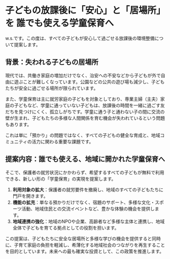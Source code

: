 # 子どもの放課後に「安心」と「居場所」を 誰でも使える学童保育へ

w.s.です。この度は、すべての子どもが安心して過ごせる放課後の環境整備について提案します。

## 背景：失われる子どもの居場所

現代では、共働き家庭の増加だけでなく、治安への不安などから子どもが外で自由に遊ぶことが難しくなっています。公園などの公共の遊び場も減少し、子どもたちが安全に過ごせる場所が限られています。

また、学童保育は主に就労家庭の子どもを対象としており、専業主婦（主夫）家庭の子どもなど、学童に通っていない子どもは、放課後の時間を一緒に過ごす友だちを見つけにくく、孤立しがちです。学童に通う子と通わない子の間に交流の壁が生まれ、子どもたちの多様な人間関係を育む機会が失われているという問題もあります。

これは単に「預かり」の問題ではなく、すべての子どもの健全な育成と、地域コミュニティの活力に関わる重要な課題です。

## 提案内容：誰でも使える、地域に開かれた学童保育へ

そこで、保護者の就労状況にかかわらず、希望するすべての子どもが無料で利用できる、新しい形の「学童保育」の実現を提案します。

1.  **利用対象の拡大**：保護者の就労要件を撤廃し、地域のすべての子どもたちに門戸を開きます。
2.  **機能の拡充**：単なる預かりだけでなく、宿題のサポート、多様な文化・スポーツ活動、地域住民との交流イベントなど、豊かな体験の機会を提供します。
3.  **地域連携の強化**：地域のNPOや企業、高齢者など多様な主体と連携し、地域全体で子どもを育てる拠点としての役割を担います。

この提案は、子どもたちに安全な居場所と多様な学びの機会を提供すると同時に、子育て家庭の負担を軽減し、希薄化する地域社会のつながりを再生することを目的としています。未来への最も確実な投資として、この政策を推進します。